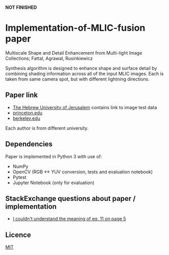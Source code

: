 **NOT FINISHED**

# Implementation-of-MLIC-fusion paper
Multiscale Shape and Detail Enhancement from Multi-light Image Collections; Fattal, Agrawal, Rusinkiewicz

Synthesis algorithm is designed to enhance shape and surface detail by combining shading information across all of the input MLIC images.
Each is taken from same camera spot, but with different lightning directions.

## Paper link
* [The Hebrew University of Jerusalem](http://www.cs.huji.ac.il/~raananf/projects/mlic/mlic.html) contains link to image test data
* [princeton.edu](https://gfx.cs.princeton.edu/pubs/Fattal_2007_MSA/mlic.pdf)
* [berkeley.edu](http://kneecap.cs.berkeley.edu/papers/mlic/mlic-SIG07.pdf)

Each author is from different university.

## Dependencies

Paper is implemented in Python 3 with use of:
*  NumPy
*  OpenCV (RGB <-> YUV conversion, tests and evaluation notebook)
*  Pytest
*  Jupyter Notebook (only for evaluation)

## StackExchange questions about paper / implementation
* [I couldn't understand the meaning of eq. 11 on page 5](https://dsp.stackexchange.com/questions/26069/multiscale-shape-and-detail-enhancement-from-multi-light-image-collections)

## Licence

[MIT](https://github.com/ToKraTheSecond/Implementation-of-MLIC-fusion/blob/master/LICENSE)
